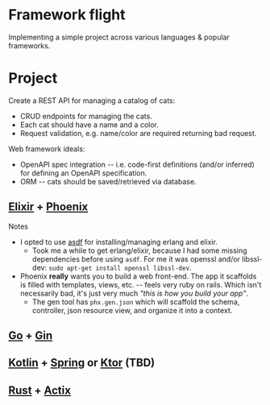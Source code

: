 # Framework flight

Implementing a simple project across various languages & popular frameworks.

# Project

Create a REST API for managing a catalog of cats:

- CRUD endpoints for managing the cats.
- Each cat should have a name and a color.
- Request validation, e.g. name/color are required returning bad request.

Web framework ideals:

- OpenAPI spec integration -- i.e. code-first definitions (and/or inferred) for defining an OpenAPI specification.
- ORM -- cats should be saved/retrieved via database.

## [Elixir](https://elixir-lang.org/) + [Phoenix](https://www.phoenixframework.org/)

Notes

- I opted to use [asdf](http://asdf-vm.com/) for installing/managing erlang and elixir.
  - Took me a while to get erlang/elixir, because I had some missing dependencies before using `asdf`. For me it was openssl and/or libssl-dev: `sudo apt-get install openssl libssl-dev`.
- Phoenix **really** wants you to build a web front-end. The app it scaffolds is filled with templates, views, etc. -- feels very ruby on rails. Which isn't necessarily bad, it's just very much _"this is how you build your app"_.
  - The gen tool has `phx.gen.json` which will scaffold the schema, controller, json resource view, and organize it into a context.

## [Go](https://go.dev/) + [Gin](https://gin-gonic.com/)

## [Kotlin](https://kotlinlang.org/) + [Spring](https://spring.io/guides/tutorials/spring-boot-kotlin/) or [Ktor](https://ktor.io/) (TBD)

## [Rust](https://www.rust-lang.org/) + [Actix](https://actix.rs/)
